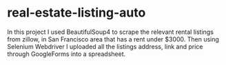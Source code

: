 # real-estate-listing-auto
In this project I used BeautifulSoup4 to scrape the relevant rental listings from zillow, in San Francisco area that has a rent under $3000. Then using Selenium Webdriver I uploaded all the listings address, link and price through GoogleForms into a spreadsheet.

